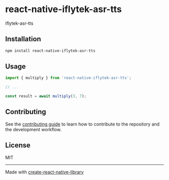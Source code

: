 # react-native-iflytek-asr-tts

iflytek-asr-tts

## Installation

```sh
npm install react-native-iflytek-asr-tts
```

## Usage


```js
import { multiply } from 'react-native-iflytek-asr-tts';

// ...

const result = await multiply(3, 7);
```


## Contributing

See the [contributing guide](CONTRIBUTING.md) to learn how to contribute to the repository and the development workflow.

## License

MIT

---

Made with [create-react-native-library](https://github.com/callstack/react-native-builder-bob)

